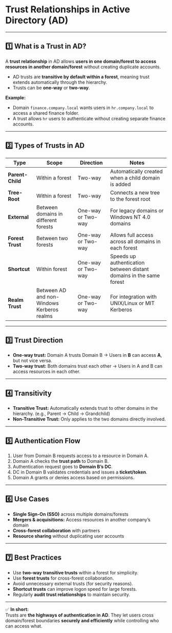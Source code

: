 # Trust Relationships in Active Directory (AD)
---

## 1️⃣ What is a Trust in AD?
A **trust relationship** in AD allows **users in one domain/forest to access resources in another domain/forest** without creating duplicate accounts.  

- AD trusts are **transitive by default within a forest**, meaning trust extends automatically through the hierarchy.  
- Trusts can be **one-way** or **two-way**.  

**Example:**  
- Domain `finance.company.local` wants users in `hr.company.local` to access a shared finance folder.  
- A trust allows `hr` users to authenticate without creating separate finance accounts.

---

## 2️⃣ Types of Trusts in AD

| Type | Scope | Direction | Notes |
|------|-------|-----------|-------|
| **Parent-Child** | Within a forest | Two-way | Automatically created when a child domain is added |
| **Tree-Root** | Within a forest | Two-way | Connects a new tree to the forest root |
| **External** | Between domains in different forests | One-way or Two-way | For legacy domains or Windows NT 4.0 domains |
| **Forest Trust** | Between two forests | One-way or Two-way | Allows full access across all domains in each forest |
| **Shortcut** | Within forest | One-way or Two-way | Speeds up authentication between distant domains in the same forest |
| **Realm Trust** | Between AD and non-Windows Kerberos realms | One-way or Two-way | For integration with UNIX/Linux or MIT Kerberos |

---

## 3️⃣ Trust Direction
- **One-way trust:** Domain A trusts Domain B → Users in **B** can access **A**, but not vice versa.  
- **Two-way trust:** Both domains trust each other → Users in A and B can access resources in each other.

---

## 4️⃣ Transitivity
- **Transitive Trust:** Automatically extends trust to other domains in the hierarchy. (e.g., Parent → Child → Grandchild)  
- **Non-Transitive Trust:** Only applies to the two domains directly involved.

---

## 5️⃣ Authentication Flow
1. User from Domain B requests access to a resource in Domain A.  
2. Domain A checks the **trust path** to Domain B.  
3. Authentication request goes to **Domain B’s DC**.  
4. DC in Domain B validates credentials and issues a **ticket/token**.  
5. Domain A grants or denies access based on permissions.

---

## 6️⃣ Use Cases
- **Single Sign-On (SSO)** across multiple domains/forests  
- **Mergers & acquisitions:** Access resources in another company’s domain  
- **Cross-forest collaboration** with partners  
- **Resource sharing** without duplicating user accounts  

---

## 7️⃣ Best Practices
- Use **two-way transitive trusts** within a forest for simplicity.  
- Use **forest trusts** for cross-forest collaboration.  
- Avoid unnecessary external trusts (for security reasons).  
- **Shortcut trusts** can improve logon speed for large forests.  
- Regularly **audit trust relationships** to maintain security.

---

✅ **In short:**  
Trusts are **the highways of authentication in AD**. They let users cross domain/forest boundaries **securely and efficiently** while controlling who can access what.
